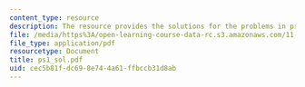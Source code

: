 ```yaml
---
content_type: resource
description: The resource provides the solutions for the problems in problem set 1.
file: /media/https%3A/open-learning-course-data-rc.s3.amazonaws.com/11-128-information-technology-and-the-labor-market-spring-2005/cec5b81fdc698e744a61ffbccb31d8ab_ps1_sol.pdf
file_type: application/pdf
resourcetype: Document
title: ps1_sol.pdf
uid: cec5b81f-dc69-8e74-4a61-ffbccb31d8ab
---
```

